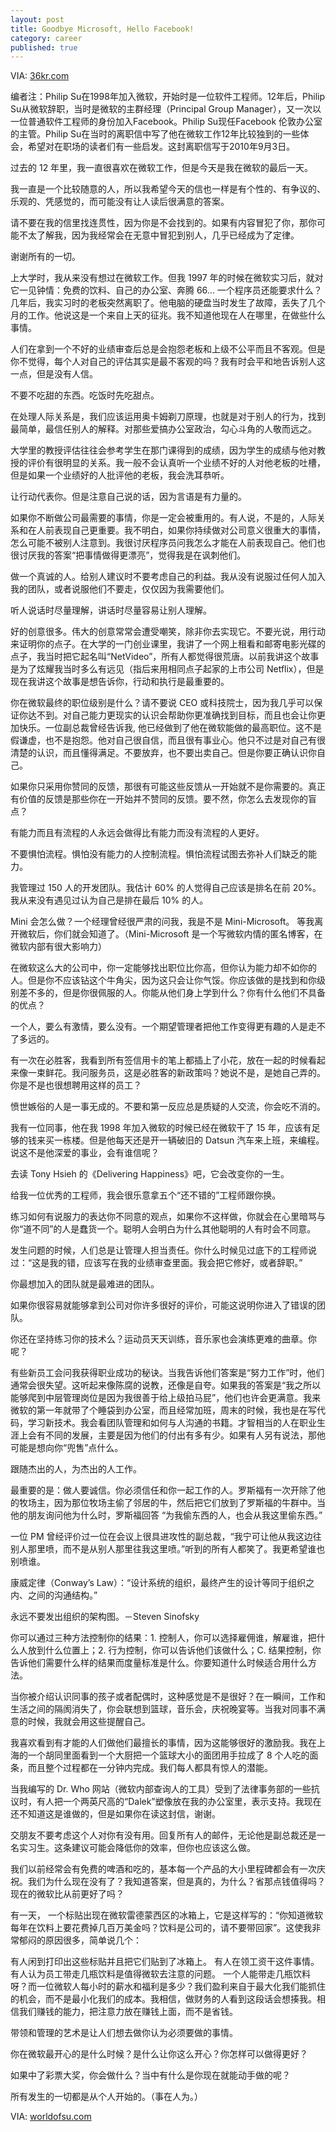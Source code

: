 ```yaml
---
layout: post
title: Goodbye Microsoft, Hello Facebook!
category: career
published: true
---
```


VIA: [36kr.com](http://www.36kr.com/p/201666.html)

编者注：Philip Su在1998年加入微软，开始时是一位软件工程师。12年后，Philip Su从微软辞职，当时是微软的主群经理（Principal Group Manager），又一次以一位普通软件工程师的身份加入Facebook。Philip Su现任Facebook 伦敦办公室的主管。Philip Su在当时的离职信中写了他在微软工作12年比较独到的一些体会，希望对在职场的读者们有一些启发。这封离职信写于2010年9月3日。

<!-- more -->

过去的 12 年里，我一直很喜欢在微软工作，但是今天是我在微软的最后一天。

我一直是一个比较随意的人，所以我希望今天的信也一样是有个性的、有争议的、乐观的、凭感觉的，而可能没有让人读后很满意的答案。

请不要在我的信里找连贯性，因为你是不会找到的。如果有内容冒犯了你，那你可能不太了解我，因为我经常会在无意中冒犯到别人，几乎已经成为了定律。

谢谢所有的一切。

上大学时，我从来没有想过在微软工作。但我 1997 年的时候在微软实习后，就对它一见钟情：免费的饮料、自己的办公室、奔腾 66... 一个程序员还能要求什么？几年后，我实习时的老板突然离职了。他电脑的硬盘当时发生了故障，丢失了几个月的工作。他说这是一个来自上天的征兆。我不知道他现在人在哪里，在做些什么事情。

人们在拿到一个不好的业绩审查后总是会抱怨老板和上级不公平而且不客观。但是你不觉得，每个人对自己的评估其实是最不客观的吗？我有时会平和地告诉别人这一点，但是没有人信。

不要不吃甜的东西。吃饭时先吃甜点。

在处理人际关系是，我们应该运用奥卡姆剃刀原理，也就是对于别人的行为，找到最简单，最信任别人的解释。对那些爱搞办公室政治，勾心斗角的人敬而远之。

大学里的教授评估往往会参考学生在那门课得到的成绩，因为学生的成绩与他对教授的评价有很明显的关系。我一般不会认真听一个业绩不好的人对他老板的吐槽，但是如果一个业绩好的人批评他的老板，我会洗耳恭听。

让行动代表你。但是注意自己说的话，因为言语是有力量的。

如果你不断做公司最需要的事情，你是一定会被重用的。有人说，不是的，人际关系和在人前表现自己更重要。我不明白，如果你持续做对公司意义很重大的事情，怎么可能不被别人注意到。我很讨厌程序员问我怎么才能在人前表现自己。他们也很讨厌我的答案“把事情做得更漂亮”，觉得我是在讽刺他们。

做一个真诚的人。给别人建议时不要考虑自己的利益。我从没有说服过任何人加入我的团队，或者说服他们不要走，仅仅因为我需要他们。

听人说话时尽量理解，讲话时尽量容易让别人理解。

好的创意很多。伟大的创意常常会遭受嘲笑，除非你去实现它。不要光说，用行动来证明你的点子。在大学的一门创业课里，我讲了一个网上租看和邮寄电影光碟的点子，我当时把它起名叫“NetVideo”，所有人都觉得很荒唐。以前我讲这个故事是为了炫耀我当时多么有远见（指后来用相同点子起家的上市公司 Netflix），但是现在我讲这个故事是想告诉你，行动和执行是最重要的。

你在微软最终的职位级别是什么？请不要说 CEO 或科技院士，因为我几乎可以保证你达不到。对自己能力更现实的认识会帮助你更准确找到目标，而且也会让你更加快乐。一位副总裁曾经告诉我, 他已经做到了他在微软能做的最高职位。这不是假谦虚，也不是抱怨。他对自己很自信，而且很有事业心。他只不过是对自己有很清楚的认识，而且懂得满足。不要放弃，也不要出卖自己。但是你要正确认识你自己。

如果你只采用你赞同的反馈，那很有可能这些反馈从一开始就不是你需要的。真正有价值的反馈是那些你在一开始并不赞同的反馈。要不然，你怎么去发现你的盲点？

有能力而且有流程的人永远会做得比有能力而没有流程的人更好。

不要惧怕流程。惧怕没有能力的人控制流程。惧怕流程试图去弥补人们缺乏的能力。

我管理过 150 人的开发团队。我估计 60% 的人觉得自己应该是排名在前 20%。我从来没有遇见过认为自己是排在最后 10% 的人。

Mini 会怎么做？一个经理曾经很严肃的问我，我是不是 Mini-Microsoft。 等我离开微软后，你们就会知道了。（Mini-Microsoft 是一个写微软内情的匿名博客，在微软内部有很大影响力）

在微软这么大的公司中，你一定能够找出职位比你高，但你认为能力却不如你的人。但是你不应该钻这个牛角尖，因为这只会让你气馁。你应该做的是找到和你级别差不多的，但是你很佩服的人。你能从他们身上学到什么？你有什么他们不具备的优点？

一个人，要么有激情，要么没有。一个期望管理者把他工作变得更有趣的人是走不了多远的。

有一次在必胜客，我看到所有签信用卡的笔上都插上了小花，放在一起的时候看起来像一束鲜花。我问服务员，这是必胜客的新政策吗？她说不是，是她自己弄的。你是不是也很想聘用这样的员工？

愤世嫉俗的人是一事无成的。不要和第一反应总是质疑的人交流，你会吃不消的。

我有一位同事，他在我 1998 年加入微软的时候已经在微软干了 15 年，应该有足够的钱来买一栋楼。但是他每天还是开一辆破旧的 Datsun 汽车来上班，来编程。说这不是他深爱的事业，会有谁信呢？

去读 Tony Hsieh 的《Delivering Happiness》吧，它会改变你的一生。



给我一位优秀的工程师，我会很乐意拿五个“还不错的”工程师跟你换。

练习如何有说服力的表达你不同意的观点，如果你不这样做，你就会在心里暗骂与你“道不同”的人是蠢货一个。聪明人会明白为什么其他聪明的人有时会不同意。

发生问题的时候，人们总是让管理人担当责任。你什么时候见过底下的工程师说过：“这是我的错，应该写在我的业绩审查里面。我会把它修好，或者辞职。”

你最想加入的团队就是最难进的团队。

如果你很容易就能够拿到公司对你许多很好的评价，可能这说明你进入了错误的团队。

你还在坚持练习你的技术么？运动员天天训练，音乐家也会演练更难的曲章。你呢？

有些新员工会问我获得职业成功的秘诀。当我告诉他们答案是“努力工作”时，他们通常会很失望。这听起来像陈腐的说教，还像是自夸。如果我的答案是“我之所以能够爬到中层管理岗位是因为我很善于给上级拍马屁”，他们也许会更满意。我来微软的第一年就带了个睡袋到办公室，而且经常加班，周末的时候，我也是在写代码，学习新技术。我会看团队管理和如何与人沟通的书籍。才智相当的人在职业生涯上会有不同的发展，主要是因为他们的付出有多有少。如果有人另有说法，那他可能是想向你“兜售”点什么。

跟随杰出的人，为杰出的人工作。

最重要的是：做人要诚信。你必须信任和你一起工作的人。罗斯福有一次开除了他的牧场主，因为那位牧场主偷了邻居的牛，然后把它们放到了罗斯福的牛群中。当他的朋友询问他为什么时，罗斯福回答 “为我偷东西的人，也会从我这里偷东西。”

一位 PM 曾经评价过一位在会议上很具进攻性的副总裁，“我宁可让他从我这边往别人那里喷，而不是从别人那里往我这里喷。”听到的所有人都笑了。我更希望谁也别喷谁。

康威定律（Conway’s Law）：“设计系统的组织，最终产生的设计等同于组织之内、之间的沟通结构。”

永远不要发出组织的架构图。－Steven Sinofsky

你可以通过三种方法控制你的结果：1. 控制人，你可以选择雇佣谁，解雇谁，把什么人放到什么位置上；2. 行为控制，你可以告诉他们该做什么；C. 结果控制，你告诉他们需要什么样的结果而度量标准是什么。你要知道什么时候适合用什么方法。

当你被介绍认识同事的孩子或者配偶时，这种感觉是不是很好？在一瞬间，工作和生活之间的隔阂消失了，你会联想到篮球，音乐会，庆祝晚宴等。当我对同事不满意的时候，我就会用这些提醒自己。

我喜欢看到有才能的人们做他们最擅长的事情，因为这能够很好的激励我。我在上海的一个胡同里面看到一个大厨把一个篮球大小的面团用手拉成了 8 个人吃的面条，而且整个过程都在一分钟内完成。我们每人都具有惊人的潜能。

当我编写的 Dr. Who 网站（微软内部查询人的工具）受到了法律事务部的一些抗议时，有人把一个两英尺高的“Dalek”塑像放在我的办公室里，表示支持。我现在还不知道这是谁做的，但是如果你在读这封信，谢谢。

交朋友不要考虑这个人对你有没有用。回复所有人的邮件，无论他是副总裁还是一名实习生。这条建议可能会降低你的效率，但你也应该这么做。

我们以前经常会有免费的啤酒和吃的，基本每一个产品的大小里程碑都会有一次庆祝。我们为什么现在没有了？我知道答案，但是真的，为什么？省那点钱值得吗？现在的微软比从前更好了吗？

有一天， 一个标贴出现在微软雷德蒙西区的冰箱上，它是这样写的：“你知道微软每年在饮料上要花费掉几百万美金吗？饮料是公司的，请不要带回家”。这使我非常郁闷的原因很多，简单说几个：

有人闲到打印出这些标贴并且把它们贴到了冰箱上。
有人在领工资干这件事情。
有人认为员工带走几瓶饮料是值得微软去注意的问题。
一个人能带走几瓶饮料呀？而一位微软人每小时的薪水和福利是多少？我们盈利来自于最大化我们能抓住的机会，而不是最小化我们的成本。我相信，做财务的人看到这段话会想揍我。相信我们赚钱的能力，把注意力放在赚钱上面，而不是省钱。

带领和管理的艺术是让人们想去做你认为必须要做的事情。

你在微软最开心的是什么时候？是什么让你这么开心？你怎样可以做得更好？

如果中了彩票大奖，你会做什么？当中有什么是你现在就能动手做的呢？

所有发生的一切都是从个人开始的。（事在人为。）

VIA: [worldofsu.com](http://worldofsu.com/philipsu/goodbye-microsoft-hello-facebook/)
